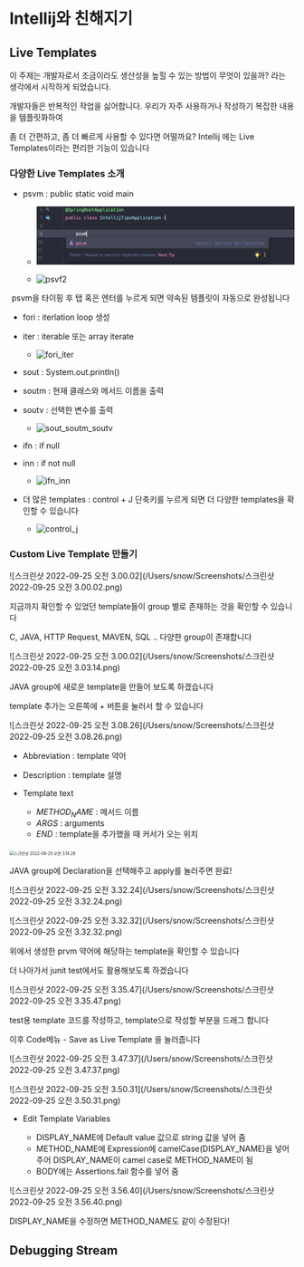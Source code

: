 # Intellij와 친해지기



## Live Templates

이 주제는 개발자로서 조금이라도 생산성을 높힐 수 있는 방법이 무엇이 있을까? 라는 생각에서 시작하게 되었습니다.

개발자들은 반복적인 작업을 싫어합니다. 우리가 자주 사용하거나 작성하기 복잡한 내용을 템플릿화하여

좀 더 간편하고, 좀 더 빠르게 사용할 수 있다면 어떨까요? Intellij 에는  Live Templates이라는 편리한 기능이 있습니다



### 다양한 Live Templates 소개

- psvm : public static void main

  - ![스크린샷 2022-09-25 오전 2.13.44](Images/psvf.png)

  - ![psvf2](/Users/snow/IdeaProjects/Intellij_Tips/Images/psvf2.png)

​				psvm을 타이핑 후 탭 혹은 엔터를 누르게 되면 약속된 템플릿이 자동으로 완성됩니다



- fori : iterlation loop 생성
- iter : iterable 또는 array iterate
  - ![fori_iter](/Users/snow/IdeaProjects/Intellij_Tips/Images/fori_iter.png)




- sout : System.out.println()
- soutm : 현재 클래스와 메서드 이름을 출력
- soutv : 선택한 변수를 출력
  - ![sout_soutm_soutv](/Users/snow/IdeaProjects/Intellij_Tips/Images/sout_soutm_soutv.png)





- ifn : if null
- inn : if not null
  - ![ifn_inn](/Users/snow/IdeaProjects/Intellij_Tips/Images/ifn_inn.png)




- 더 많은 templates : control + J 단축키를 누르게 되면 더 다양한 templates을 확인할 수 있습니다
  - ![control_j](/Users/snow/IdeaProjects/Intellij_Tips/Images/control_j.png)





### Custom Live Template 만들기

![스크린샷 2022-09-25 오전 3.00.02](/Users/snow/Screenshots/스크린샷 2022-09-25 오전 3.00.02.png)

지금까지 확인할 수 있었던 template들이 group 별로 존재하는 것을 확인할 수 있습니다

C, JAVA, HTTP Request, MAVEN, SQL .. 다양한 group이 존재합니다



![스크린샷 2022-09-25 오전 3.00.02](/Users/snow/Screenshots/스크린샷 2022-09-25 오전 3.03.14.png)

JAVA  group에 새로운 template을 만들어 보도록 하겠습니다

template 추가는 오른쪽에 + 버튼을 눌러서 할 수 있습니다



![스크린샷 2022-09-25 오전 3.08.26](/Users/snow/Screenshots/스크린샷 2022-09-25 오전 3.08.26.png)

- Abbreviation :  template 약어

- Description : template 설명

- Template text

  - $METHOD_NAME$ : 메서드 이름
  - $ARGS$ : arguments
  - $END$ : template을 추가했을 때 커서가 오는 위치

  

<img src="/Users/snow/Screenshots/스크린샷 2022-09-25 오전 3.14.28.png" alt="스크린샷 2022-09-25 오전 3.14.28" style="zoom:50%;" />

JAVA group에 Declaration을 선택해주고 apply를 눌러주면 완료!



![스크린샷 2022-09-25 오전 3.32.24](/Users/snow/Screenshots/스크린샷 2022-09-25 오전 3.32.24.png)

![스크린샷 2022-09-25 오전 3.32.32](/Users/snow/Screenshots/스크린샷 2022-09-25 오전 3.32.32.png)

위에서 생성한 prvm 약어에 해당하는 template을 확인할 수 있습니다



더 나아가서 junit test에서도 활용해보도록 하겠습니다

![스크린샷 2022-09-25 오전 3.35.47](/Users/snow/Screenshots/스크린샷 2022-09-25 오전 3.35.47.png)

test용 template 코드를 작성하고, template으로 작성할 부분을 드래그 합니다

이후 Code메뉴 - Save as Live Template 을 눌러줍니다

![스크린샷 2022-09-25 오전 3.47.37](/Users/snow/Screenshots/스크린샷 2022-09-25 오전 3.47.37.png)

![스크린샷 2022-09-25 오전 3.50.31](/Users/snow/Screenshots/스크린샷 2022-09-25 오전 3.50.31.png)

- Edit Template Variables

  -  DISPLAY_NAME에  Default value 값으로 string  값을 넣어 줌
  - METHOD_NAME에 Expression에 camelCase(DISPLAY_NAME)을 넣어주어
    DISPLAY_NAME이 camel case로 METHOD_NAME이 됨
  - BODY에는 Assertions.fail 함수를 넣어 줌

  

![스크린샷 2022-09-25 오전 3.56.40](/Users/snow/Screenshots/스크린샷 2022-09-25 오전 3.56.40.png)

DISPLAY_NAME을 수정하면 METHOD_NAME도 같이 수정된다!





## Debugging Stream

